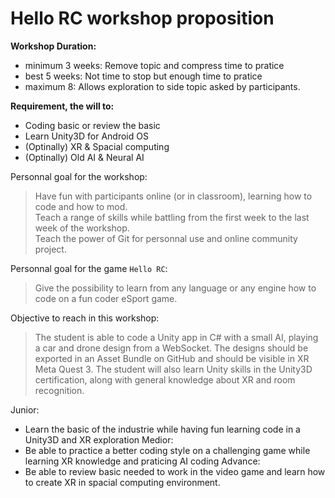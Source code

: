 
# Hello RC workshop proposition

**Workshop Duration:** 
- minimum 3 weeks: Remove topic and compress time to pratice
- best 5 weeks: Not time to stop but enough time to pratice
- maximum 8: Allows exploration to side topic asked by participants.


**Requirement, the will to:**
- Coding basic or review the basic
- Learn Unity3D for Android OS
- (Optinally) XR & Spacial computing
- (Optinally) Old AI & Neural AI 


Personnal goal for the workshop:
> Have fun with participants online (or in classroom), learning how to code and how to mod.  
> Teach a range of skills while battling from the first week to the last week of the workshop.  
> Teach the power of Git for personnal use and online community project.  

Personnal goal for the game `Hello RC`:
> Give the possibility to learn from any language or any engine how to code on a fun coder eSport game.

Objective to reach in this workshop:
> The student is able to code a Unity app in C# with a small AI, playing a car and drone design from a WebSocket. The designs should be exported in an Asset Bundle on GitHub and should be visible in XR Meta Quest 3.
The student will also learn Unity skills in the Unity3D certification, along with general knowledge about XR and room recognition.

Junior:
- Learn the basic of the industrie while having fun learning code in a Unity3D and XR exploration
Medior:
- Be able to practice a better coding style on a challenging game while learning XR knowledge and praticing AI coding
Advance:
- Be able to review basic needed to work in the video game and learn how to create  XR in spacial computing environment.




